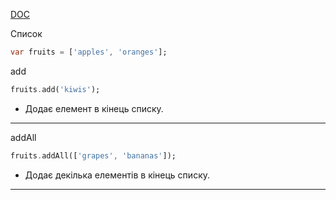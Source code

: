 [DOC](https://dart.dev/libraries/dart-core#lists)

Список
```dart
var fruits = ['apples', 'oranges'];
```

add
```dart 
fruits.add('kiwis');
```
- Додає елемент в кінець списку.
---
addAll
```dart
fruits.addAll(['grapes', 'bananas']);
```
- Додає декілька елементів в кінець списку.
---